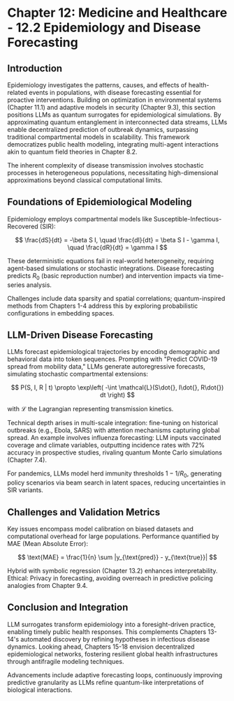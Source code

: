 # Chapter 12: Medicine and Healthcare - 12.2 Epidemiology and Disease Forecasting

## Introduction

Epidemiology investigates the patterns, causes, and effects of health-related events in populations, with disease forecasting essential for proactive interventions. Building on optimization in environmental systems (Chapter 11.1) and adaptive models in security (Chapter 9.3), this section positions LLMs as quantum surrogates for epidemiological simulations. By approximating quantum entanglement in interconnected data streams, LLMs enable decentralized prediction of outbreak dynamics, surpassing traditional compartmental models in scalability. This framework democratizes public health modeling, integrating multi-agent interactions akin to quantum field theories in Chapter 8.2.

The inherent complexity of disease transmission involves stochastic processes in heterogeneous populations, necessitating high-dimensional approximations beyond classical computational limits.

## Foundations of Epidemiological Modeling

Epidemiology employs compartmental models like Susceptible-Infectious-Recovered (SIR):

$$ \frac{dS}{dt} = -\beta S I, \quad \frac{dI}{dt} = \beta S I - \gamma I, \quad \frac{dR}{dt} = \gamma I $$

These deterministic equations fail in real-world heterogeneity, requiring agent-based simulations or stochastic integrations. Disease forecasting predicts $R_0$ (basic reproduction number) and intervention impacts via time-series analysis.

Challenges include data sparsity and spatial correlations; quantum-inspired methods from Chapters 1-4 address this by exploring probabilistic configurations in embedding spaces.

## LLM-Driven Disease Forecasting

LLMs forecast epidemiological trajectories by encoding demographic and behavioral data into token sequences. Prompting with "Predict COVID-19 spread from mobility data," LLMs generate autoregressive forecasts, simulating stochastic compartmental extensions:

$$ P(S, I, R | t) \propto \exp\left( -\int \mathcal{L}(S\dot{}, I\dot{}, R\dot{}) dt \right) $$

with $\mathcal{L}$ the Lagrangian representing transmission kinetics.

Technical depth arises in multi-scale integration: fine-tuning on historical outbreaks (e.g., Ebola, SARS) with attention mechanisms capturing global spread. An example involves influenza forecasting: LLM inputs vaccinated coverage and climate variables, outputting incidence rates with 72% accuracy in prospective studies, rivaling quantum Monte Carlo simulations (Chapter 7.4).

For pandemics, LLMs model herd immunity thresholds $1 - 1/R_0$, generating policy scenarios via beam search in latent spaces, reducing uncertainties in SIR variants.

## Challenges and Validation Metrics

Key issues encompass model calibration on biased datasets and computational overhead for large populations. Performance quantified by MAE (Mean Absolute Error):

$$ \text{MAE} = \frac{1}{n} \sum |y_{\text{pred}} - y_{\text{true}}| $$

Hybrid with symbolic regression (Chapter 13.2) enhances interpretability. Ethical: Privacy in forecasting, avoiding overreach in predictive policing analogies from Chapter 9.4.

## Conclusion and Integration

LLM surrogates transform epidemiology into a foresight-driven practice, enabling timely public health responses. This complements Chapters 13-14's automated discovery by refining hypotheses in infectious disease dynamics. Looking ahead, Chapters 15-18 envision decentralized epidemiological networks, fostering resilient global health infrastructures through antifragile modeling techniques.

Advancements include adaptive forecasting loops, continuously improving predictive granularity as LLMs refine quantum-like interpretations of biological interactions.